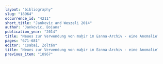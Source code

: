 ```yaml
---
layout: "bibliography"
slug: "18964"
occurrence_id: "4211"
short_title: "Jankovic and Weszeli 2014"
author: "Jankovic, Bojana"
publication_year: "2014"
title: "Neues zur Verwendung von maḫir im Eanna-Archiv - eine Anomalie?"
pages: "671-681"
editor: "Csabai, Zoltán"
title: "Neues zur Verwendung von maḫir im Eanna-Archiv - eine Anomalie?"
previous_item: "18967"
---
```

